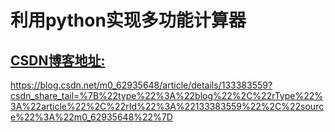 # 利用python实现多功能计算器

## [CSDN博客地址:]("https://blog.csdn.net/m0_62935648/article/details/133383559?csdn_share_tail=%7B%22type%22%3A%22blog%22%2C%22rType%22%3A%22article%22%2C%22rId%22%3A%22133383559%22%2C%22source%22%3A%22m0_62935648%22%7D")
https://blog.csdn.net/m0_62935648/article/details/133383559?csdn_share_tail=%7B%22type%22%3A%22blog%22%2C%22rType%22%3A%22article%22%2C%22rId%22%3A%22133383559%22%2C%22source%22%3A%22m0_62935648%22%7D
